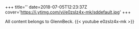 +++
title=''
date=2018-07-05T12:23:37Z
cover='https://i.ytimg.com/vi/e0zsIz4x-mk/sddefault.jpg'
+++

All content belongs to GlennBeck.
{{< youtube e0zsIz4x-mk >}}
